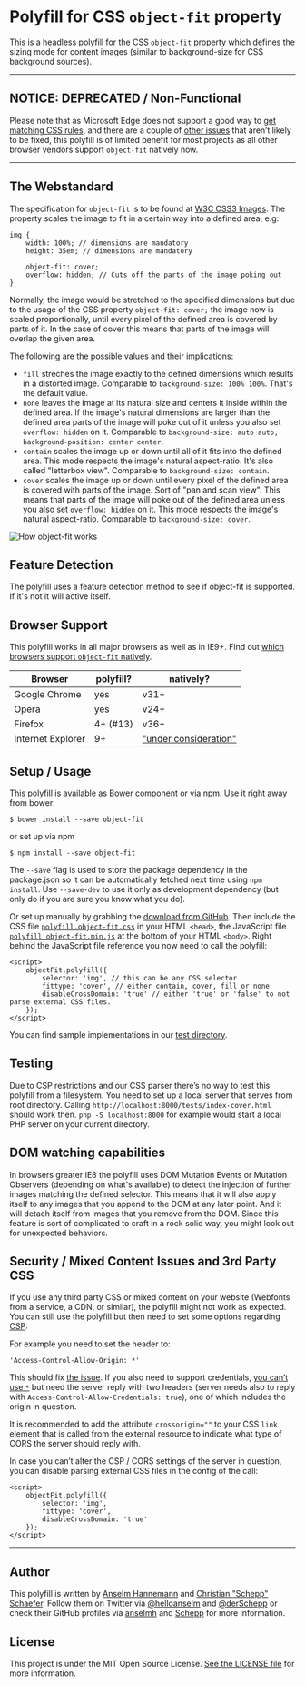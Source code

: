 # Polyfill for CSS `object-fit` property

This is a headless polyfill for the CSS `object-fit` property which defines the sizing mode for content images (similar to background-size for CSS background sources).

----

## NOTICE: DEPRECATED / Non-Functional

Please note that as Microsoft Edge does not support a good way to [get matching CSS rules](https://github.com/anselmh/object-fit/issues/45), and there are a couple of [other issues](https://github.com/anselmh/object-fit/issues) that aren’t likely to be fixed, this polyfill is of limited benefit for most projects as all other browser vendors support `object-fit` natively now.

----

## The Webstandard

The specification for `object-fit` is to be found at [W3C CSS3 Images](http://www.w3.org/TR/css3-images/#the-object-fit). The property scales the image to fit in a certain way into a defined area, e.g:

	img {
		width: 100%; // dimensions are mandatory
		height: 35em; // dimensions are mandatory

		object-fit: cover;
		overflow: hidden; // Cuts off the parts of the image poking out
	}

Normally, the image would be stretched to the specified dimensions but due to the usage of the CSS property `object-fit: cover;` the image now is scaled proportionally, until every pixel of the defined area is covered by parts of it. In the case of cover this means that parts of the image will overlap the given area.

The following are the possible values and their implications:

- `fill` streches the image exactly to the defined dimensions which results in a distorted image. Comparable to `background-size: 100% 100%`. That's the default value.
- `none` leaves the image at its natural size and centers it inside within the defined area. If the image's natural dimensions are larger than the defined area parts of the image will poke out of it unless you also set `overflow: hidden` on it. Comparable to `background-size: auto auto; background-position: center center`.
- `contain` scales the image up or down until all of it fits into the defined area. This mode respects the image's natural aspect-ratio. It's also called "letterbox view". Comparable to `background-size: contain`.
- `cover` scales the image up or down until every pixel of the defined area is covered with parts of the image. Sort of "pan and scan view". This means that parts of the image will poke out of the defined area unless you also set `overflow: hidden` on it. This mode respects the image's natural aspect-ratio. Comparable to `background-size: cover`.

![How object-fit works](http://www.w3.org/TR/css3-images/img_scale.png)

## Feature Detection

The polyfill uses a feature detection method to see if object-fit is supported. If it's not it will active itself.

## Browser Support

This polyfill works in all major browsers as well as in IE9+. Find out [which browsers support `object-fit` natively](http://caniuse.com/object-fit).

| Browser  |  polyfill?  |  natively? |
|----------|-------------|------------|
| Google Chrome | yes | v31+ |
| Opera | yes | v24+ |
| Firefox | 4+ (#13) | v36+ |
| Internet Explorer | 9+ | ["under consideration"](https://status.modern.ie/objectfitandobjectposition) |

## Setup / Usage

This polyfill is available as Bower component or via npm. Use it right away from bower:

	$ bower install --save object-fit

or set up via npm

	$ npm install --save object-fit

The `--save` flag is used to store the package dependency in the package.json so it can be automatically fetched next time using `npm install`. Use `--save-dev` to use it only as development dependency (but only do if you are sure you know what you do).

Or set up manually by grabbing the [download from GitHub](https://github.com/anselmh/object-fit/releases).
Then include the CSS file [`polyfill.object-fit.css`](https://github.com/anselmh/object-fit/blob/master/dist/polyfill.object-fit.css) in your HTML `<head>`, the JavaScript file [`polyfill.object-fit.min.js`](https://github.com/anselmh/object-fit/blob/master/dist/polyfill.object-fit.min.js) at the bottom of your HTML `<body>`. Right behind the JavaScript file reference you now need to call the polyfill:

	<script>
		objectFit.polyfill({
			selector: 'img', // this can be any CSS selector
			fittype: 'cover', // either contain, cover, fill or none
			disableCrossDomain: 'true' // either 'true' or 'false' to not parse external CSS files.
		});
	</script>

You can find sample implementations in our [test directory](https://github.com/anselmh/object-fit/tree/master/tests).


## Testing

Due to CSP restrictions and our CSS parser there’s no way to test this polyfill from a filesystem. You need to set up a local server that serves from root directory. Calling `http://localhost:8000/tests/index-cover.html` should work then. `php -S localhost:8000` for example would start a local PHP server on your current directory.

## DOM watching capabilities

In browsers greater IE8 the polyfill uses DOM Mutation Events or Mutation Observers (depending on what's available) to detect the injection of further images matching the defined selector. This means that it will also apply itself to any images that you append to the DOM at any later point. And it will detach itself from images that you remove from the DOM. Since this feature is sort of complicated to craft in a rock solid way, you might look out for unexpected behaviors.

## Security / Mixed Content Issues and 3rd Party CSS

If you use any third party CSS or mixed content on your website (Webfonts from a service, a CDN, or similar), the polyfill might not work as expected.
You can still use the polyfill but then need to set some options regarding [CSP](http://content-security-policy.com/):

For example you need to set the header to:

	'Access-Control-Allow-Origin: *'

This should fix [the issue](https://github.com/anselmh/object-fit/issues/7). If you also need to support credentials, [you can’t use `*`](#25) but need the server reply with two headers (server needs also to reply with `Access-Control-Allow-Credentials: true`), one of which includes the origin in question.

It is recommended to add the attribute `crossorigin=""` to your CSS `link` element that is called from the external resource to indicate what type of CORS the server should reply with.

In case you can’t alter the CSP / CORS settings of the server in question, you can disable parsing external CSS files in the config of the call:

	<script>
		objectFit.polyfill({
			selector: 'img',
			fittype: 'cover',
			disableCrossDomain: 'true'
		});
	</script>

----


## Author

This polyfill is written by [Anselm Hannemann](http://helloanselm.com/) and [Christian "Schepp" Schaefer](https://twitter.com/derSchepp). Follow them on Twitter via [@helloanselm](https://twitter.com/helloanselm) and [@derSchepp](https://twitter.com/derSchepp) or check their GitHub profiles via [anselmh](http://github.com/anselmh/) and [Schepp](http://github.com/Schepp/) for more information.

## License

This project is under the MIT Open Source License. [See the LICENSE file](LICENSE.md) for more information.
